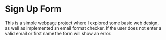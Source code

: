 # Sign Up Form

This is a simple webpage project where I explored some basic web design, as well as implemented an email format checker. If the user does not enter a valid email or first name the form will show an error.
